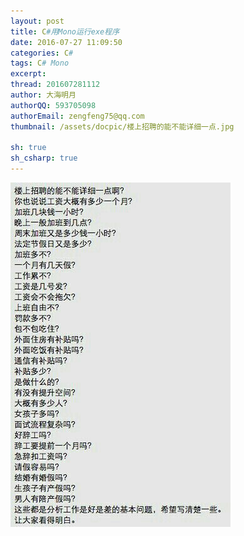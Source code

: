 ```yaml
---
layout: post
title: C#用Mono运行exe程序
date: 2016-07-27 11:09:50
categories: C#
tags: C# Mono
excerpt: 
thread: 201607281112
author: 大海明月
authorQQ: 593705098
authorEmail: zengfeng75@qq.com
thumbnail: /assets/docpic/楼上招聘的能不能详细一点.jpg

sh: true
sh_csharp: true
---
```




<img src="/assets/docpic/楼上招聘的能不能详细一点.jpg" />